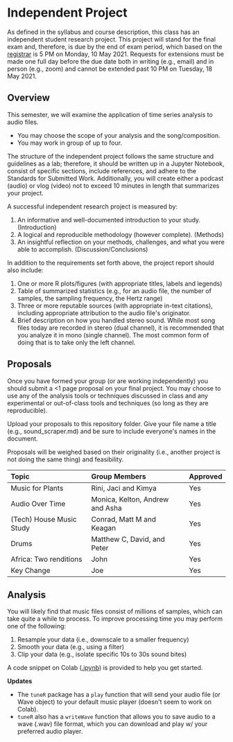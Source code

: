 # Independent Project
As defined in the syllabus and course description, this class has an independent student research project.
This project will stand for the final exam and, therefore, is due by the end of exam period, which based on the [registrar](https://www.wm.edu/offices/registrar/calendarsandexams/examschedules/spring21exam/index.php#start) is 5 PM on Monday, 10 May 2021.
Requests for extensions must be made one full day before the due date both in writing (e.g., email) and in person (e.g., zoom) and cannot be extended past 10 PM on Tuesday, 18 May 2021.

## Overview
This semester, we will examine the application of time series analysis to audio files.

* You may choose the scope of your analysis and the song/composition.
* You may work in group of up to four.

The structure of the independent project follows the same structure and guidelines as a lab; therefore, it should be written up in a Jupyter Notebook, consist of specific sections, include references, and adhere to the Standards for Submitted Work.
Additionally, you will create either a podcast (audio) or vlog (video) not to exceed 10 minutes in length that summarizes your project.

A successful independent research project is measured by:

1. An informative and well-documented introduction to your study. (Introduction)
1. A logical and reproducible methodology (however complete). (Methods)
1. An insightful reflection on your methods, challenges, and what you were able to accomplish. (Discussion/Conclusions)

In addition to the requirements set forth above, the project report should also include:

1. One or more R plots/figures (with appropriate titles, labels and legends)
2. Table of summarized statistics (e.g., for an audio file, the number of samples, the sampling frequency, the Hertz range)
3. Three or more reputable sources (with appropriate in-text citations), including appropriate attribution to the audio file's originator.
4. Brief description on how you handled stereo sound. While most song files today are recorded in stereo (dual channel), it is recommended that you analyze it in mono (single channel). The most common form of doing that is to take only the left channel.

## Proposals
Once you have formed your group (or are working independently) you should submit a <1 page proposal on your final project.
You may choose to use any of the analysis tools or techniques discussed in class and any experimental or out-of-class tools and techniques (so long as they are reproducible).

Upload your proposals to this repository folder.
Give your file name a title (e.g., sound_scraper.md) and be sure to include everyone's names in the document.

Proposals will be weighed based on their originality (i.e., another project is not doing the same thing) and feasibility.

| Topic | Group Members | Approved |
| :---- | :------------ | :------- |
| Music for Plants | Rini, Jaci and Kimya | Yes |
| Audio Over Time | Monica, Kelton, Andrew and Asha | Yes |
| (Tech) House Music Study | Conrad, Matt M and Keagan | Yes |
| Drums | Matthew C, David, and Peter | Yes |
| Africa: Two renditions | John | Yes |
| Key Change | Joe | Yes |

## Analysis
You will likely find that music files consist of millions of samples, which can take quite a while to process.
To improve processing time you may perform one of the following:

1. Resample your data (i.e., downscale to a smaller frequency)
2. Smooth your data (e.g., using a filter)
3. Clip your data (e.g., isolate specific 10s to 30s sound bites)

A code snippet on Colab ([.ipynb](https://colab.research.google.com/drive/1IuULZkusjNlO-LMrPhNfiq3UGKWauDCi?usp=sharing)) is provided to help you get started.

**Updates**

- The `tuneR` package has a `play` function that will send your audio file (or Wave object) to your default music player (doesn't seem to work on Colab).
- `tuneR` also has a `writeWave` function that allows you to save audio to a wave (.wav) file format, which you can download and play w/ your preferred audio player.
